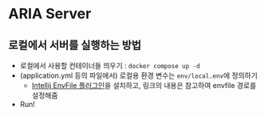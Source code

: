 # ARIA Server
## 로컬에서 서버를 실행하는 방법
- 로컬에서 사용할 컨테이너들 띄우기 : `docker compose up -d`
- (application.yml 등의 파일에서) 로컬용 환경 변수는 `env/local.env`에 정의하기
  - [Intellij EnvFile 플러그인](https://plugins.jetbrains.com/plugin/7861-envfile)을 설치하고, 링크의 내용은 참고하여 envfile 경로를 설정해줌
- Run!
